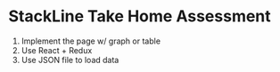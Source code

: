 # StackLine Take Home Assessment

1. Implement the page w/ graph or table
2. Use React + Redux
3. Use JSON file to load data

